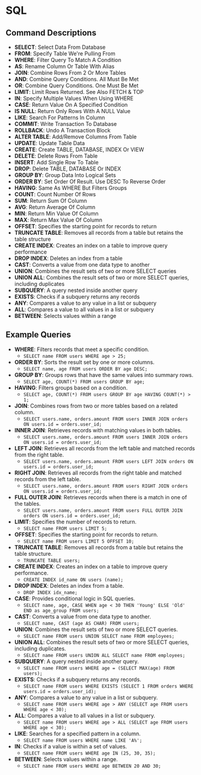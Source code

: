 # SQL

<!-- ```markdown -->
<!-- # Basic SQL Commands -->
## Command Descriptions
- **SELECT**: Select Data From Database
- **FROM**: Specify Table We're Pulling From
- **WHERE**: Filter Query To Match A Condition
- **AS**: Rename Column Or Table With Alias
- **JOIN**: Combine Rows From 2 Or More Tables
- **AND**: Combine Query Conditions. All Must Be Met
- **OR**: Combine Query Conditions. One Must Be Met
- **LIMIT**: Limit Rows Returned. See Also FETCH & TOP
- **IN**: Specify Multiple Values When Using WHERE
- **CASE**: Return Value On A Specified Condition
- **IS NULL**: Return Only Rows With A NULL Value
- **LIKE**: Search For Patterns In Column
- **COMMIT**: Write Transaction To Database
- **ROLLBACK**: Undo A Transaction Block
- **ALTER TABLE**: Add/Remove Columns From Table
- **UPDATE**: Update Table Data
- **CREATE**: Create TABLE, DATABASE, INDEX Or VIEW
- **DELETE**: Delete Rows From Table
- **INSERT**: Add Single Row To Table
- **DROP**: Delete TABLE, DATABASE Or INDEX
- **GROUP BY**: Group Data Into Logical Sets
- **ORDER BY**: Set Order Of Result. Use DESC To Reverse Order
- **HAVING**: Same As WHERE But Filters Groups
- **COUNT**: Count Number Of Rows
- **SUM**: Return Sum Of Column
- **AVG**: Return Average Of Column
- **MIN**: Return Min Value Of Column
- **MAX**: Return Max Value Of Column
- **OFFSET**: Specifies the starting point for records to return
- **TRUNCATE TABLE**: Removes all records from a table but retains the table structure
- **CREATE INDEX**: Creates an index on a table to improve query performance
- **DROP INDEX**: Deletes an index from a table
- **CAST**: Converts a value from one data type to another
- **UNION**: Combines the result sets of two or more SELECT queries
- **UNION ALL**: Combines the result sets of two or more SELECT queries, including duplicates
- **SUBQUERY**: A query nested inside another query
- **EXISTS**: Checks if a subquery returns any records
- **ANY**: Compares a value to any value in a list or subquery
- **ALL**: Compares a value to all values in a list or subquery
- **BETWEEN**: Selects values within a range

## Example Queries
- **WHERE**: Filters records that meet a specific condition.
  - `SELECT name FROM users WHERE age > 25;`
- **ORDER BY**: Sorts the result set by one or more columns.
  - `SELECT name, age FROM users ORDER BY age DESC;`
- **GROUP BY**: Groups rows that have the same values into summary rows.
  - `SELECT age, COUNT(*) FROM users GROUP BY age;`
- **HAVING**: Filters groups based on a condition.
  - `SELECT age, COUNT(*) FROM users GROUP BY age HAVING COUNT(*) > 1;`
- **JOIN**: Combines rows from two or more tables based on a related column.
  - `SELECT users.name, orders.amount FROM users INNER JOIN orders ON users.id = orders.user_id;`
- **INNER JOIN**: Retrieves records with matching values in both tables.
  - `SELECT users.name, orders.amount FROM users INNER JOIN orders ON users.id = orders.user_id;`
- **LEFT JOIN**: Retrieves all records from the left table and matched records from the right table.
  - `SELECT users.name, orders.amount FROM users LEFT JOIN orders ON users.id = orders.user_id;`
- **RIGHT JOIN**: Retrieves all records from the right table and matched records from the left table.
  - `SELECT users.name, orders.amount FROM users RIGHT JOIN orders ON users.id = orders.user_id;`
- **FULL OUTER JOIN**: Retrieves records when there is a match in one of the tables.
  - `SELECT users.name, orders.amount FROM users FULL OUTER JOIN orders ON users.id = orders.user_id;`
- **LIMIT**: Specifies the number of records to return.
  - `SELECT name FROM users LIMIT 5;`
- **OFFSET**: Specifies the starting point for records to return.
  - `SELECT name FROM users LIMIT 5 OFFSET 10;`
- **TRUNCATE TABLE**: Removes all records from a table but retains the table structure.
  - `TRUNCATE TABLE users;`
- **CREATE INDEX**: Creates an index on a table to improve query performance.
  - `CREATE INDEX id_name ON users (name);`
- **DROP INDEX**: Deletes an index from a table.
  - `DROP INDEX idx_name;`
- **CASE**: Provides conditional logic in SQL queries.
  - `SELECT name, age, CASE WHEN age < 30 THEN 'Young' ELSE 'Old' END as age_group FROM users;`
- **CAST**: Converts a value from one data type to another.
  - `SELECT name, CAST (age AS CHAR) FROM users;`
- **UNION**: Combines the result sets of two or more SELECT queries.
  - `SELECT name FROM users UNION SELECT name FROM employees;`
- **UNION ALL**: Combines the result sets of two or more SELECT queries, including duplicates.
  - `SELECT name FROM users UNION ALL SELECT name FROM employees;`
- **SUBQUERY**: A query nested inside another query.
  - `SELECT name FROM users WHERE age = (SELECT MAX(age) FROM users);`
- **EXISTS**: Checks if a subquery returns any records.
  - `SELECT name FROM users WHERE EXISTS (SELECT 1 FROM orders WHERE users.id = orders.user_id);`
- **ANY**: Compares a value to any value in a list or subquery.
  - `SELECT name FROM users WHERE age > ANY (SELECT age FROM users WHERE age < 30);`
- **ALL**: Compares a value to all values in a list or subquery.
  - `SELECT name FROM users WHERE age > ALL (SELECT age FROM users WHERE age < 30);`
- **LIKE**: Searches for a specified pattern in a column.
  - `SELECT name FROM users WHERE name LIKE 'A%';`
- **IN**: Checks if a value is within a set of values.
  - `SELECT name FROM users WHERE age IN (25, 30, 35);`
- **BETWEEN**: Selects values within a range.
  - `SELECT name FROM users WHERE age BETWEEN 20 AND 30;`
<!-- ``` -->
